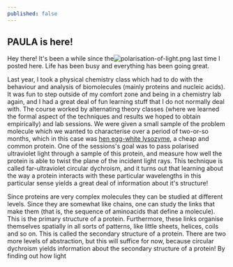 ```yaml
---
published: false
---
```

## PAULA is here!

Hey there! It's been a while since the![polarisation-of-light.png]({{site.baseurl}}/_posts/polarisation-of-light.png)
 last time I posted here. Life has been busy and everything has been going great.

Last year, I took a physical chemistry class which had to do with the behaviour and analysis of biomolecules (mainly proteins and nucleic acids). It was fun to step outside of my comfort zone and being in a chemistry lab again, and I had a great deal of fun learning stuff that I do not normally deal with. The course worked by alternating theory classes (where we learned the formal aspect of the techniques and results we hoped to obtain empirically) and lab sessions. We were given a small sample of the problem molecule which we wanted to characterise over a period of two-or-so months, which in this case was [hen egg-white lysozyme](https://proteopedia.org/wiki/index.php/Hen_Egg-White_%28HEW%29_Lysozyme), a cheap and common protein. One of the sessions's goal was to pass polarised ultraviolet light through a sample of this protein, and measure how well the protein is able to twist the plane of the incident light rays. This technique is called far-ultraviolet circular dychroism, and it turns out that learning about the way a protein interacts with these particular wavelengths in this particular sense yields a great deal of information about it's structure!

Since proteins are very complex molecules they can be studied at different levels. Since they are somewhat like chains, one can study the links that make them (that is, the sequence of aminoacids that define a molecule). This is the primary structure of a protein. Furthermore, these links organise themselves spatially in all sorts of patterns, like little sheets, helices, coils and so on. This is called the secondary structure of a protein. There are two more levels of abstraction, but this will suffice for now, because circular dychroism yields information about the secondary structure of a protein! By finding out how light 



